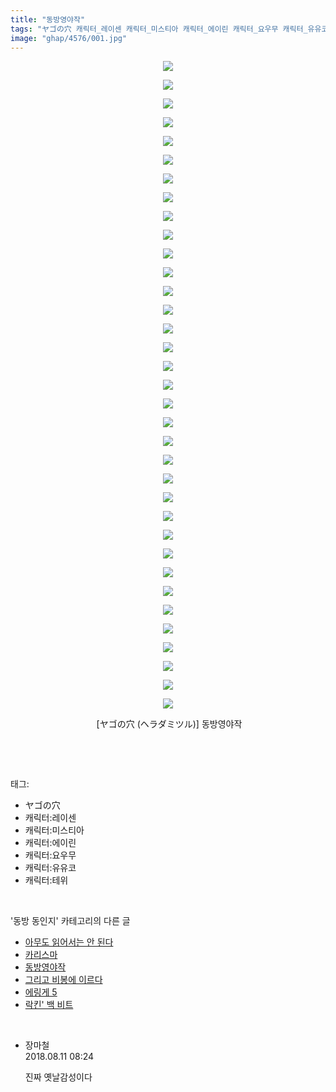 ```yaml
---
title: "동방영야작"
tags: "ヤゴの穴 캐릭터_레이센 캐릭터_미스티아 캐릭터_에이린 캐릭터_요우무 캐릭터_유유코 캐릭터_테위 PERSONAL_COLOR 桜庭友紀 동방_동인지"
image: "ghap/4576/001.jpg"
---
```

<div class="article">
<p style="text-align: center; clear: none; float: none;"><img src="{{ site.nasurl }}/ghap/4576/001.jpg"/></p>
<p style="text-align: center; clear: none; float: none;"><img src="{{ site.nasurl }}/ghap/4576/002.jpg"/></p>
<p style="text-align: center; clear: none; float: none;"><img src="{{ site.nasurl }}/ghap/4576/003.jpg"/></p>
<p style="text-align: center; clear: none; float: none;"><img src="{{ site.nasurl }}/ghap/4576/004.jpg"/></p>
<p style="text-align: center; clear: none; float: none;"><img src="{{ site.nasurl }}/ghap/4576/005.jpg"/></p>
<p style="text-align: center; clear: none; float: none;"><img src="{{ site.nasurl }}/ghap/4576/006.jpg"/></p>
<p style="text-align: center; clear: none; float: none;"><img src="{{ site.nasurl }}/ghap/4576/007.jpg"/></p>
<p style="text-align: center; clear: none; float: none;"><img src="{{ site.nasurl }}/ghap/4576/008.jpg"/></p>
<p style="text-align: center; clear: none; float: none;"><img src="{{ site.nasurl }}/ghap/4576/009.jpg"/></p>
<p style="text-align: center; clear: none; float: none;"><img src="{{ site.nasurl }}/ghap/4576/010.jpg"/></p>
<p style="text-align: center; clear: none; float: none;"><img src="{{ site.nasurl }}/ghap/4576/011.jpg"/></p>
<p style="text-align: center; clear: none; float: none;"><img src="{{ site.nasurl }}/ghap/4576/012.jpg"/></p>
<p style="text-align: center; clear: none; float: none;"><img src="{{ site.nasurl }}/ghap/4576/013.jpg"/></p>
<p style="text-align: center; clear: none; float: none;"><img src="{{ site.nasurl }}/ghap/4576/014.jpg"/></p>
<p style="text-align: center; clear: none; float: none;"><img src="{{ site.nasurl }}/ghap/4576/015.jpg"/></p>
<p style="text-align: center; clear: none; float: none;"><img src="{{ site.nasurl }}/ghap/4576/016.jpg"/></p>
<p style="text-align: center; clear: none; float: none;"><img src="{{ site.nasurl }}/ghap/4576/017.jpg"/></p>
<p style="text-align: center; clear: none; float: none;"><img src="{{ site.nasurl }}/ghap/4576/018.jpg"/></p>
<p style="text-align: center; clear: none; float: none;"><img src="{{ site.nasurl }}/ghap/4576/019.jpg"/></p>
<p style="text-align: center; clear: none; float: none;"><img src="{{ site.nasurl }}/ghap/4576/020.jpg"/></p>
<p style="text-align: center; clear: none; float: none;"><img src="{{ site.nasurl }}/ghap/4576/021.jpg"/></p>
<p style="text-align: center; clear: none; float: none;"><img src="{{ site.nasurl }}/ghap/4576/022.jpg"/></p>
<p style="text-align: center; clear: none; float: none;"><img src="{{ site.nasurl }}/ghap/4576/023.jpg"/></p>
<p style="text-align: center; clear: none; float: none;"><img src="{{ site.nasurl }}/ghap/4576/024.jpg"/></p>
<p style="text-align: center; clear: none; float: none;"><img src="{{ site.nasurl }}/ghap/4576/025.jpg"/></p>
<p style="text-align: center; clear: none; float: none;"><img src="{{ site.nasurl }}/ghap/4576/026.jpg"/></p>
<p style="text-align: center; clear: none; float: none;"><img src="{{ site.nasurl }}/ghap/4576/027.jpg"/></p>
<p style="text-align: center; clear: none; float: none;"><img src="{{ site.nasurl }}/ghap/4576/028.jpg"/></p>
<p style="text-align: center; clear: none; float: none;"><img src="{{ site.nasurl }}/ghap/4576/029.jpg"/></p>
<p style="text-align: center; clear: none; float: none;"><img src="{{ site.nasurl }}/ghap/4576/030.jpg"/></p>
<p style="text-align: center; clear: none; float: none;"><img src="{{ site.nasurl }}/ghap/4576/031.jpg"/></p>
<p style="text-align: center; clear: none; float: none;"><img src="{{ site.nasurl }}/ghap/4576/032.jpg"/></p>
<p style="text-align: center; clear: none; float: none;"><img src="{{ site.nasurl }}/ghap/4576/033.jpg"/></p>
<p style="text-align: center; clear: none; float: none;"><img src="{{ site.nasurl }}/ghap/4576/034.jpg"/></p>
<p style="text-align: center; clear: none; float: none;"><img src="{{ site.nasurl }}/ghap/4576/035.jpg"/></p>
<p style="text-align: center; clear: none; float: none;"> [ヤゴの穴 (ヘラダミツル)] 동방영야작</p>
<p><br/></p>
</div><br/>
<div class="tagTrail">
<p>태그: </p>
<ul>
<li>ヤゴの穴</li>
<li>캐릭터:레이센</li>
<li>캐릭터:미스티아</li>
<li>캐릭터:에이린</li>
<li>캐릭터:요우무</li>
<li>캐릭터:유유코</li>
<li>캐릭터:테위</li>
</ul>
</div><br/>
<div class="another">
<p>'동방 동인지' 카테고리의 다른 글</p>
<ul>
<li><a href="/2018-08-11-ghap_4578">아무도 읽어서는 안 된다</a></li>
<li><a href="/2018-08-11-ghap_4577">카리스마</a></li>
<li><a href="/2018-08-11-ghap_4576">동방영야작</a></li>
<li><a href="/2018-08-05-ghap_4573">그리고 비봉에 이르다</a></li>
<li><a href="/2018-08-05-ghap_4572">에링게 5</a></li>
<li><a href="/2018-08-05-ghap_4571">락킨' 백 비트</a></li>
</ul>
</div><br/>
<div class="cb_module cb_fluid">
<div class="cb_wrt cb_profile">
<div class="comment">
<ul>
<li class="cb_thumb_off" id="comment15305788">
<div class="cb_comment_area">
<div class="cb_info_area">
<div class="cb_section">
<span class="cb_nick_name">장마철</span>
</div>
<div class="cb_section">
<span class="cb_date">2018.08.11 08:24 </span>
</div>
</div>
<div class="cb_dsc_comment">
<p class="cb_dsc">
											진짜 옛날감성이다
										</p>
</div>
</div></li>
</ul>
</div>
</div><!-- commentList close -->
</div><br/>
